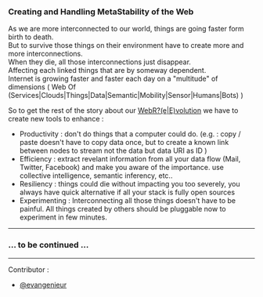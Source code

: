 
### Creating and Handling MetaStability of the Web

As we are more interconnected to our world, things are going faster form birth to death.  
But to survive those things on their environment have to create more and more interconnections.  
When they die, all those interconnections just disappear.   
Affecting each linked things that are by someway dependent.  
Internet is growing faster and faster each day on a "multitude" of dimensions ( Web Of (Services|Clouds|Things|Data|Semantic|Mobility|Sensor|Humans|Bots) )

So to get the rest of the story about our [WebR?(e|E)volution](http://bit.ly/QMXvxd) we have to create new tools to enhance :

* Productivity : don't do things that a computer could do. (e.g. : copy / paste doesn't have to copy data once, but to create a known link between nodes to stream not the data but data URI as ID )
* Efficiency : extract revelant information from all your data flow (Mail, Twitter, Facebook) and make you aware of the importance. use collective intelligence, semantic inferency, etc..
* Resiliency : things could die without impacting you too severely, you always have quick alternative if all your stack is fully open sources
* Experimenting : Interconnecting all those things doesn't have to be painful. All things created by others should be pluggable now to experiment in few minutes.

***
### ... to be continued ...

***
Contributor : 

* [@evangenieur](http://twitter.com/evangenieur)

